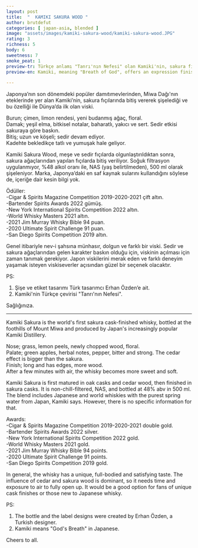 ```yaml
---
layout: post
title:  "  KAMIKI SAKURA WOOD "
author: brutdefut
categories: [ japan-asia, blended ]
image: "assets/images/kamiki-sakura-wood/kamiki-sakura-wood.JPG"
rating: 3
richness: 5
body: 6
sweetness: 7
smoke_peat: 1
preview-tr: Türkçe anlamı "Tanrı'nın Nefesi" olan Kamiki'nin, sakura fıçılarında bitiş verdiği ekspresyonu.                        
preview-en: Kamiki, meaning "Breath of God", offers an expression finished in sakura casks.  
                 
---
```


Japonya’nın son dönemdeki popüler damıtımevlerinden, Miwa Dağı'nın eteklerinde yer alan Kamiki’nin, sakura fıçılarında bitiş vererek şişelediği ve bu özelliği ile Dünya’da ilk olan viski.    

Burun; çimen, limon rendesi, yeni budanmış ağaç, floral.   
Damak; yeşil elma, bitkisel notalar, baharatlı, yakıcı ve sert. Sedir etkisi sakuraya göre baskın.   
Bitiş; uzun ve köşeli; sedir devam ediyor.  
Kadehte bekledikçe tatlı ve yumuşak hale geliyor.  

Kamiki Sakura Wood, meşe ve sedir fıçılarda olgunlaştırıldıktan sonra, sakura ağaçlarından yapılan fıçılarda bitiş veriliyor. Soğuk filtrasyon uygulanmıyor, %48 alkol oranı ile, NAS (yaş belirtilmeden), 500 ml olarak şişeleniyor. Marka, Japonya’daki en saf kaynak sularını kullandığını söylese de, içeriğe dair kesin bilgi yok.  

Ödüller:  
-Cigar & Spirits Magazine Competition 2019-2020-2021 çift altın.  
-Bartender Spirits Awards 2022 gümüş.  
-New York International Spirits Competition 2022 altın.  
-World Whisky Masters 2021 altın.  
-2021 Jim Murray Whisky Bible 94 puan.  
-2020 Ultimate Spirit Challenge 91 puan.  
-San Diego Spirits Competition 2019 altın. 

Genel itibariyle nev-i şahsına münhasır, dolgun ve farklı bir viski. Sedir ve sakura ağaçlarından gelen karakter baskın olduğu için, viskinin açılması için zaman tanımak gerekiyor. Japon viskilerini merak eden ve farklı deneyim yaşamak isteyen viskiseverler açısından güzel bir seçenek olacaktır.  

PS:  
1. Şişe ve etiket tasarımı Türk tasarımcı Erhan Özden’e ait.  
2. Kamiki'nin Türkçe çevirisi "Tanrı'nın Nefesi".  

Sağlığınıza.                   
   
-----------------------------------------------

<p id="english"></p>

Kamiki Sakura is the world's first sakura cask-finished whisky, bottled at the foothills of Mount Miwa and produced by Japan's increasingly popular Kamiki Distillery.  

Nose; grass, lemon peels, newly chopped wood, floral.  
Palate; green apples, herbal notes, pepper, bitter and strong. The cedar effect is bigger than the sakura.   
Finish; long and has edges, more wood.  
After a few minutes with air, the whisky becomes more sweet and soft.  

Kamiki Sakura is first matured in oak casks and cedar wood, then finished in sakura casks. It is non-chill-filtered, NAS, and bottled at 48% abv in 500 ml. The blend includes Japanese and world whiskies with the purest spring water from Japan, Kamiki says. However, there is no specific information for that. 

Awards:  
-Cigar & Spirits Magazine Competition 2019-2020-2021 double gold.  
-Bartender Spirits Awards 2022 silver.  
-New York International Spirits Competition 2022 gold.   
-World Whisky Masters 2021 gold.  
-2021 Jim Murray Whisky Bible 94 points.  
-2020 Ultimate Spirit Challenge 91 points.  
-San Diego Spirits Competition 2019 gold. 

In general, the whisky has a unique, full-bodied and satisfying taste. The influence of cedar and sakura wood is dominant, so it needs time and exposure to air to fully open up. It would be a good option for fans of unique cask finishes or those new to Japanese whisky.  

PS:  
1. The bottle and the label designs were created by Erhan Özden, a Turkish designer.  
2. Kamiki means "God's Breath" in Japanese.  

Cheers to all.  
  

  
